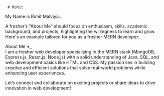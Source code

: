      # Rohit    
 My Name is Rohit Malviya...                  

                             
A fresher’s "About Me" should focus on enthusiasm, skills, academic background, and projects, highlighting the willingness to learn and grow. Here's an example tailored for you as a fresher MERN developer:
             
About Me __+___               
I am a fresher web developer specializing in the MERN stack (MongoDB, Express.js, React.js, Node.js) with a solid understanding of Java, SQL, and web development basics like HTML and CSS. My passion lies in building creative and efficient solutions that solve real-world problems while enhancing user experiences.                                
                                                                                                           
             
Let’s connect and collaborate on exciting projects or share ideas to drive innovation in web development!                                                                                     
                                                                                                                                                             
                         
                             
